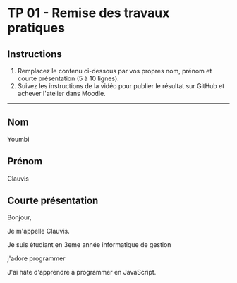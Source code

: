 # TP 01 - Remise des travaux pratiques

## Instructions

1. Remplacez le contenu ci-dessous par vos propres nom, prénom et courte présentation (5 à 10 lignes).
2. Suivez les instructions de la vidéo pour publier le résultat sur GitHub et achever l'atelier dans Moodle.

---

## Nom

Youmbi

## Prénom

Clauvis

## Courte présentation

Bonjour,

Je m'appelle Clauvis.

Je suis étudiant en 3eme année informatique de gestion

j'adore  programmer 

J'ai hâte d'apprendre à programmer en JavaScript.
